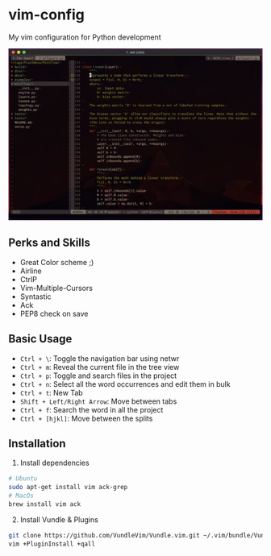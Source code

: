 # vim-config
My vim configuration for Python development

![](./screenshot.png)

## Perks and Skills
- Great Color scheme ;)
- Airline
- CtrlP
- Vim-Multiple-Cursors
- Syntastic
- Ack
- PEP8 check on save

## Basic Usage
- `Ctrl + \`: Toggle the navigation bar using netwr
- `Ctrl + m`: Reveal the current file in the tree view
- `Ctrl + p`: Toggle and search files in the project
- `Ctrl + n`: Select all the word occurrences and edit them in bulk
- `Ctrl + t`: New Tab
- `Shift + Left/Right Arrow`: Move between tabs
- `Ctrl + f`: Search the word in all the project
- `Ctrl + [hjkl]`: Move between the splits

## Installation
1. Install dependencies
```bash
# Ubuntu
sudo apt-get install vim ack-grep
# MacOs
brew install vim ack
```

2. Install Vundle & Plugins
```bash
git clone https://github.com/VundleVim/Vundle.vim.git ~/.vim/bundle/Vundle.vim
vim +PluginInstall +qall
```
